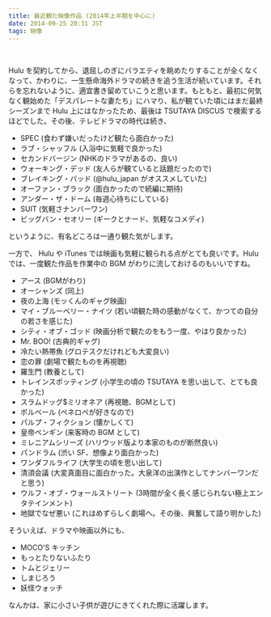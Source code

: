 ```yaml
---
title: 最近観た映像作品 (2014年上半期を中心に)
date: 2014-09-25 20:31 JST
tags: 映像
---
```


<br />

Hulu を契約してから、退屈しのぎにバラエティを眺めたりすることが全くなくなって、かわりに、一生懸命海外ドラマの続きを追う生活が続いています。それらを忘れないように、適宜書き留めていこうと思います。もともと、最初に何気なく観始めた「デスパレートな妻たち」にハマり、私が観ていた頃にはまだ最終シーズンまで Hulu 上にはなかったため、最後は TSUTAYA DISCUS で検索するほどでした。その後、テレビドラマの時代は続き、

- SPEC (食わず嫌いだったけど観たら面白かった)
- ラブ・シャッフル (入浴中に気軽で良かった)
- セカンドバージン (NHKのドラマがあるの、良い)
- ウォーキング・デッド (友人らが観ていると話題だったので)
- ブレイキング・バッド (@hulu_japan がオススメしていた)
- オーファン・ブラック (面白かったので続編に期待)
- アンダー・ザ・ドーム (毎週心待ちにしている)
- SUIT (気軽さナンバーワン)
- ビッグバン・セオリー (ギークとナード、気軽なコメディ)

というように、有名どころは一通り観た気がします。

一方で、 Hulu や iTunes では映画も気軽に観られる点がとても良いです。Hulu では、一度観た作品を作業中の BGM がわりに流しておけるのもいいですね。

- アース (BGMがわり)
- オーシャンズ (同上)
- 夜の上海 (モッくんのギャグ映画)
- マイ・ブルーベリー・ナイツ (若い頃観た時の感動がなくて、かつての自分の若さを感じた)
- シティ・オブ・ゴッド (映画分析で観たのをもう一度、やはり良かった)
- Mr. BOO! (古典的ギャグ)
- 冷たい熱帯魚 (グロテスクだけれども大変良い)
- 恋の罪 (劇場で観たものを再視聴)
- 羅生門 (教養として)
- トレインスポッティング (小学生の頃の TSUTAYA を思い出して、とても良かった)
- スラムドッグ$ミリオネア (再視聴、BGMとして)
- ボルベール (ペネロペが好きなので)
- パルプ・フィクション (懐かしくて)
- 皇帝ペンギン (来客時の BGM として)
- ミレニアムシリーズ (ハリウッド版より本家のものが断然良い)
- パンドラム (渋い SF、想像より面白かった)
- ワンダフルライフ (大学生の頃を思い出して)
- 清須会議 (大変真面目に面白かった。大泉洋の出演作としてナンバーワンだと思う)
- ウルフ・オブ・ウォールストリート (3時間が全く長く感じられない極上エンタテインメント)
- 地獄でなぜ悪い (これはめずらしく劇場へ。その後、興奮して語り明かした)



そういえば、ドラマや映画以外にも、

- MOCO'S キッチン
- もっとたりないふたり
- トムとジェリー
- しまじろう
- 妖怪ウォッチ

なんかは、家に小さい子供が遊びにきてくれた際に活躍します。

<br /><br />
